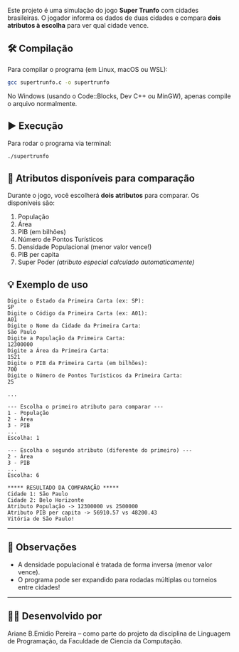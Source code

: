 Este projeto é uma simulação do jogo **Super Trunfo** com cidades brasileiras. O jogador informa os dados de duas cidades e compara **dois atributos à escolha** para ver qual cidade vence.

## 🛠️ Compilação

Para compilar o programa (em Linux, macOS ou WSL):

```bash
gcc supertrunfo.c -o supertrunfo
```

No Windows (usando o Code::Blocks, Dev C++ ou MinGW), apenas compile o arquivo normalmente.

## ▶️ Execução

Para rodar o programa via terminal:

```bash
./supertrunfo
```

## 🧾 Atributos disponíveis para comparação

Durante o jogo, você escolherá **dois atributos** para comparar. Os disponíveis são:

1. População  
2. Área  
3. PIB (em bilhões)  
4. Número de Pontos Turísticos  
5. Densidade Populacional (menor valor vence!)  
6. PIB per capita  
7. Super Poder *(atributo especial calculado automaticamente)*

## 💡 Exemplo de uso

```
Digite o Estado da Primeira Carta (ex: SP):
SP
Digite o Código da Primeira Carta (ex: A01):
A01
Digite o Nome da Cidade da Primeira Carta:
São Paulo
Digite a População da Primeira Carta:
12300000
Digite a Área da Primeira Carta:
1521
Digite o PIB da Primeira Carta (em bilhões):
700
Digite o Número de Pontos Turísticos da Primeira Carta:
25

...

--- Escolha o primeiro atributo para comparar ---
1 - População
2 - Área
3 - PIB
...
Escolha: 1

--- Escolha o segundo atributo (diferente do primeiro) ---
2 - Área
3 - PIB
...
Escolha: 6

***** RESULTADO DA COMPARAÇÃO *****
Cidade 1: São Paulo
Cidade 2: Belo Horizonte
Atributo População -> 12300000 vs 2500000
Atributo PIB per capita -> 56910.57 vs 48200.43
Vitória de São Paulo!
```

---

## 📌 Observações

- A densidade populacional é tratada de forma inversa (menor valor vence).
- O programa pode ser expandido para rodadas múltiplas ou torneios entre cidades!

---

## 👩‍💻 Desenvolvido por
Ariane B.Emidio Pereira – como parte do projeto da disciplina de Linguagem de Programação, da Faculdade de Ciencia da Computação.
